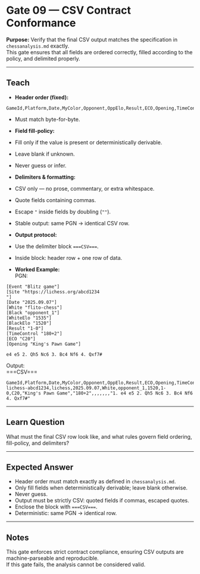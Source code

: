 # Gate 09 — CSV Contract Conformance

**Purpose:** Verify that the final CSV output matches the specification in `chessanalysis.md` exactly.  
This gate ensures that all fields are ordered correctly, filled according to the policy, and delimited properly.

---

## Teach
- **Header order (fixed):**  
```
GameId,Platform,Date,MyColor,Opponent,OppElo,Result,ECO,Opening,TimeControl,Blunders,Mistakes,Inaccuracies,ACPL,Accuracy,SystemTag,MovesShort
```
- Must match byte-for-byte.  

- **Field fill-policy:**  
- Fill only if the value is present or deterministically derivable.  
- Leave blank if unknown.  
- Never guess or infer.  

- **Delimiters & formatting:**  
- CSV only — no prose, commentary, or extra whitespace.  
- Quote fields containing commas.  
- Escape `"` inside fields by doubling (`""`).  
- Stable output: same PGN → identical CSV row.  

- **Output protocol:**  
- Use the delimiter block `===CSV===`.  
- Inside block: header row + one row of data.  

- **Worked Example:**  
PGN:  
```
[Event "Blitz game"]
[Site "https://lichess.org/abcd1234
"]
[Date "2025.09.07"]
[White "flito-chess"]
[Black "opponent_1"]
[WhiteElo "1535"]
[BlackElo "1520"]
[Result "1-0"]
[TimeControl "180+2"]
[ECO "C20"]
[Opening "King's Pawn Game"]

e4 e5 2. Qh5 Nc6 3. Bc4 Nf6 4. Qxf7#
```
Output:  
===CSV===
```
GameId,Platform,Date,MyColor,Opponent,OppElo,Result,ECO,Opening,TimeControl,Blunders,Mistakes,Inaccuracies,ACPL,Accuracy,SystemTag,MovesShort
lichess-abcd1234,lichess,2025.09.07,White,opponent_1,1520,1-0,C20,"King's Pawn Game","180+2",,,,,,,"1. e4 e5 2. Qh5 Nc6 3. Bc4 Nf6 4. Qxf7#"
```

---

## Learn Question
What must the final CSV row look like, and what rules govern field ordering, fill-policy, and delimiters?  

---

## Expected Answer
- Header order must match exactly as defined in `chessanalysis.md`.  
- Only fill fields when deterministically derivable; leave blank otherwise.  
- Never guess.  
- Output must be strictly CSV: quoted fields if commas, escaped quotes.  
- Enclose the block with `===CSV===`.  
- Deterministic: same PGN → identical row.  

---

## Notes
This gate enforces strict contract compliance, ensuring CSV outputs are machine-parseable and reproducible.  
If this gate fails, the analysis cannot be considered valid.  

